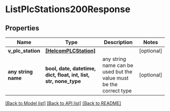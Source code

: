 # ListPlcStations200Response


## Properties
Name | Type | Description | Notes
------------ | ------------- | ------------- | -------------
**v_plc_station** | [**[HelcomPLCStation]**](HelcomPLCStation.md) |  | [optional] 
**any string name** | **bool, date, datetime, dict, float, int, list, str, none_type** | any string name can be used but the value must be the correct type | [optional]

[[Back to Model list]](../README.md#documentation-for-models) [[Back to API list]](../README.md#documentation-for-api-endpoints) [[Back to README]](../README.md)


